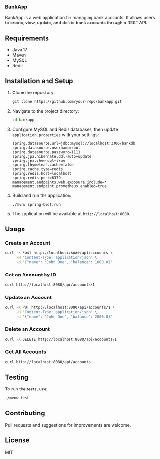 ### BankApp 

BankApp is a web application for managing bank accounts. It allows users to create, view, update, and delete bank accounts through a REST API.

## Requirements

- Java 17
- Maven
- MySQL
- Redis

## Installation and Setup

1. Clone the repository:

   ```sh
   git clone https://github.com/your-repo/bankapp.git
   ```

2. Navigate to the project directory:

   ```sh
   cd bankapp
   ```

3. Configure MySQL and Redis databases, then update `application.properties` with your settings:

   ```properties
   spring.datasource.url=jdbc:mysql://localhost:3306/bankdb
   spring.datasource.username=root
   spring.datasource.password=1111
   spring.jpa.hibernate.ddl-auto=update
   spring.jpa.show-sql=true
   spring.thymeleaf.cache=false
   spring.cache.type=redis
   spring.redis.host=localhost
   spring.redis.port=6379
   management.endpoints.web.exposure.include=*
   management.endpoint.prometheus.enabled=true
   ```

4. Build and run the application:

   ```sh
   ./mvnw spring-boot:run
   ```

5. The application will be available at `http://localhost:8080`.

## Usage

### Create an Account

```sh
curl -X POST http://localhost:8080/api/accounts \
     -H "Content-Type: application/json" \
     -d '{"name": "John Doe", "balance": 1000.0}'
```

### Get an Account by ID

```sh
curl http://localhost:8080/api/accounts/1
```

### Update an Account

```sh
curl -X PUT http://localhost:8080/api/accounts/1 \
     -H "Content-Type: application/json" \
     -d '{"name": "John Doe", "balance": 2000.0}'
```

### Delete an Account

```sh
curl -X DELETE http://localhost:8080/api/accounts/1
```

### Get All Accounts

```sh
curl http://localhost:8080/api/accounts
```

## Testing

To run the tests, use:

```sh
./mvnw test
```

## Contributing

Pull requests and suggestions for improvements are welcome.

## License

MIT

